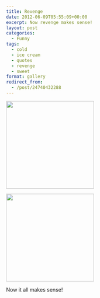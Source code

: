 ```yaml
---
title: Revenge
date: 2012-06-09T05:55:09+00:00
excerpt: Now revenge makes sense!
layout: post
categories:
  - Funny
tags:
  - cold
  - ice cream
  - quotes
  - revenge
  - sweet
format: gallery
redirect_from:
  - /post/24740432288
---
```


<div id='gallery-5' class='gallery galleryid-10 gallery-columns-3 gallery-size-thumbnail gallery1'>
  <dl class="gallery-item">
    <dt class="gallery-icon">
      <a href="https://dv8b8dkxht4vb.cloudfront.net/img/tumblr_m4zh13lAze1r0jd3uo1_500.jpg" title="" data-fslightbox="lightbox"><img src="https://dv8b8dkxht4vb.cloudfront.net/img/tumblr_m4zh13lAze1r0jd3uo1_500-240x240.jpg" width="240" height="240" alt="" /></a>
    </dt>
  </dl>
  
  <dl class="gallery-item">
    <dt class="gallery-icon">
      <a href="https://dv8b8dkxht4vb.cloudfront.net/img/tumblr_m4zh13lAze1r0jd3uo2_500.jpg" title="" data-fslightbox="lightbox"><img src="https://dv8b8dkxht4vb.cloudfront.net/img/tumblr_m4zh13lAze1r0jd3uo2_500-240x240.jpg" width="240" height="240" alt="" /></a>
    </dt>
  </dl>
</div>

Now it all makes sense!
